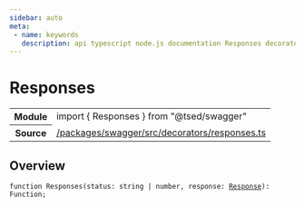 ```yaml
---
sidebar: auto
meta:
 - name: keywords
   description: api typescript node.js documentation Responses decorator
---
```

# Responses <Badge text="Decorator" type="decorator"/>
<!-- Summary -->
<section class="symbol-info"><table class="is-full-width"><tbody><tr><th>Module</th><td><div class="lang-typescript"><span class="token keyword">import</span> { Responses }&nbsp;<span class="token keyword">from</span>&nbsp;<span class="token string">"@tsed/swagger"</span></div></td></tr><tr><th>Source</th><td><a href="https://github.com/Romakita/ts-express-decorators/blob/v5.0.2/packages/swagger/src/decorators/responses.ts#L0-L0">/packages/swagger/src/decorators/responses.ts</a></td></tr></tbody></table></section>

<!-- Overview -->
## Overview


<pre><code class="typescript-lang ">function <span class="token function">Responses</span><span class="token punctuation">(</span>status<span class="token punctuation">:</span> <span class="token keyword">string</span> | <span class="token keyword">number</span><span class="token punctuation">,</span> response<span class="token punctuation">:</span> <a href="/api/common/filters/decorators/Response.html"><span class="token">Response</span></a><span class="token punctuation">)</span><span class="token punctuation">:</span> Function<span class="token punctuation">;</span></code></pre>